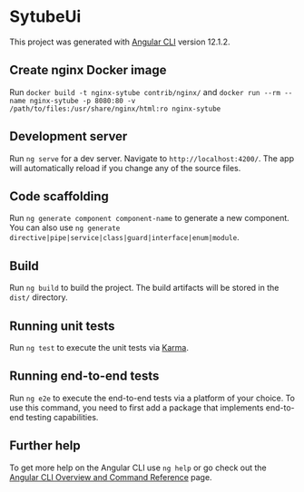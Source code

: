 # SytubeUi

This project was generated with [Angular CLI](https://github.com/angular/angular-cli) version 12.1.2.

## Create nginx Docker image

Run `docker build -t nginx-sytube contrib/nginx/` and `docker run --rm --name nginx-sytube -p 8080:80 -v /path/to/files:/usr/share/nginx/html:ro nginx-sytube`

## Development server

Run `ng serve` for a dev server. Navigate to `http://localhost:4200/`. The app will automatically reload if you change any of the source files.

## Code scaffolding

Run `ng generate component component-name` to generate a new component. You can also use `ng generate directive|pipe|service|class|guard|interface|enum|module`.

## Build

Run `ng build` to build the project. The build artifacts will be stored in the `dist/` directory.

## Running unit tests

Run `ng test` to execute the unit tests via [Karma](https://karma-runner.github.io).

## Running end-to-end tests

Run `ng e2e` to execute the end-to-end tests via a platform of your choice. To use this command, you need to first add a package that implements end-to-end testing capabilities.

## Further help

To get more help on the Angular CLI use `ng help` or go check out the [Angular CLI Overview and Command Reference](https://angular.io/cli) page.
